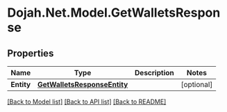# Dojah.Net.Model.GetWalletsResponse

## Properties

Name | Type | Description | Notes
------------ | ------------- | ------------- | -------------
**Entity** | [**GetWalletsResponseEntity**](GetWalletsResponseEntity.md) |  | [optional] 

[[Back to Model list]](../README.md#documentation-for-models) [[Back to API list]](../README.md#documentation-for-api-endpoints) [[Back to README]](../README.md)

